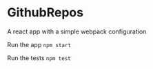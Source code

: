 # GithubRepos

A react app with a simple webpack configuration

Run the app
`npm start`
 
 
 Run the tests
 `npm test`    
